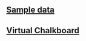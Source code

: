 ## [Sample data](https://anmaikul.github.com/GEMS-III/code/maxtemps.txt)
## [Virtual Chalkboard](https://anmaikul.github.com/GEMS-III/chalkboard.html)

